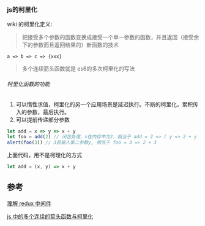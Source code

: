 ### js的柯里化

wiki 的柯里化定义:

> 把接受多个参数的函数变换成接受一个单一参数的函数，并且返回（接受余下的参数而且返回结果的）新函数的技术

```
a => b => c => {xxx}
```

> 多个连续箭头函数就是 es6的多次柯里化的写法

###### 柯里化函数的功能

1. 可以惰性求值，柯里化的另一个应用场景是延迟执行。不断的柯里化，累积传入的参数，最后执行。
2. 可以提前传递部分参数

```js
let add = x => y => x + y
let foo = add(2) // 闭包处理，x在内存中为2，相当于 add = 2 => ( y => 2 + y )
alert(foo(3)) // 3是输入第二参数y, 相当于 foo = 3 => 2 + 3
```

上面代码，用不是柯理化的方式

```js
let add = (x, y) => x + y
```

## 参考

[理解 redux 中间件](https://zhuanlan.zhihu.com/p/21391101 "理解 redux 中间件")

[js 中的多个连续的箭头函数与柯里化](https://zhuanlan.zhihu.com/p/26794822)


